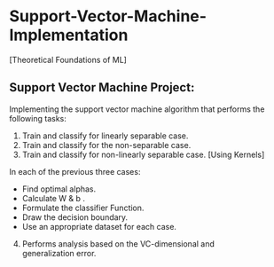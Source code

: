 # Support-Vector-Machine-Implementation
[Theoretical Foundations of ML]
## Support Vector Machine Project:</br>
Implementing the support vector machine algorithm that performs the following tasks:
1. Train and classify for linearly separable case.
2. Train and classify for the non-separable case. 
3. Train and classify for non-linearly separable case. [Using Kernels]

In each of the previous three cases:</br>
* Find optimal alphas.
* Calculate W & b .
* Formulate the classifier Function.
* Draw the decision boundary.
* Use an appropriate dataset for each case.

4. Performs analysis based on the VC-dimensional and generalization error.
